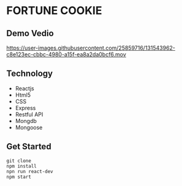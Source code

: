# FORTUNE COOKIE
## Demo Vedio


https://user-images.githubusercontent.com/25859716/131543962-c8e123ec-cbbc-4980-a15f-ea8a2da0bcf6.mov

## Technology
- Reactjs
- Html5
- CSS
- Express
- Restful API
- Mongdb
- Mongoose

## Get Started
```git clone```\
```npm install```\
```npn run react-dev```\
```npm start```

